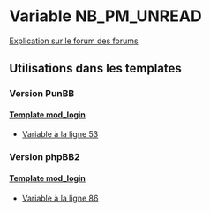 # Variable NB_PM_UNREAD
[Explication sur le forum des forums](http://forum.forumactif.com/t294113-listing-des-variables#NB_PM_UNREAD)

## Utilisations dans les templates

### Version PunBB

#### [Template mod_login](punbb/mod_login.md)
* [Variable à la ligne 53](../punbb/mod_login.tpl#L53)

### Version phpBB2

#### [Template mod_login](subsilver/mod_login.md)
* [Variable à la ligne 86](../subsilver/mod_login.tpl#L86)